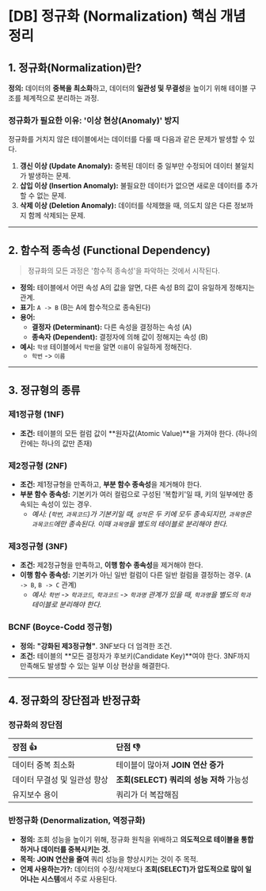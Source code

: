 # [DB] 정규화 (Normalization) 핵심 개념 정리

## 1. 정규화(Normalization)란?

**정의:** 데이터의 **중복을 최소화**하고, 데이터의 **일관성 및 무결성**을 높이기 위해 테이블 구조를 체계적으로 분리하는 과정.

### 정규화가 필요한 이유: '이상 현상(Anomaly)' 방지

정규화를 거치지 않은 테이블에서는 데이터를 다룰 때 다음과 같은 문제가 발생할 수 있다.

1.  **갱신 이상 (Update Anomaly):** 중복된 데이터 중 일부만 수정되어 데이터 불일치가 발생하는 문제.
2.  **삽입 이상 (Insertion Anomaly):** 불필요한 데이터가 없으면 새로운 데이터를 추가할 수 없는 문제.
3.  **삭제 이상 (Deletion Anomaly):** 데이터를 삭제했을 때, 의도치 않은 다른 정보까지 함께 삭제되는 문제.

---

## 2. 함수적 종속성 (Functional Dependency)

> 정규화의 모든 과정은 '함수적 종속성'을 파악하는 것에서 시작된다.

-   **정의:** 테이블에서 어떤 속성 A의 값을 알면, 다른 속성 B의 값이 유일하게 정해지는 관계.
-   **표기:** `A -> B` (B는 A에 함수적으로 종속된다)
-   **용어:**
    -   **결정자 (Determinant):** 다른 속성을 결정하는 속성 (A)
    -   **종속자 (Dependent):** 결정자에 의해 값이 정해지는 속성 (B)
-   **예시:** `학생` 테이블에서 `학번`을 알면 `이름`이 유일하게 정해진다.
    -   `학번` -> `이름`

---

## 3. 정규형의 종류

### 제1정규형 (1NF)

-   **조건:** 테이블의 모든 컬럼 값이 **원자값(Atomic Value)**을 가져야 한다. (하나의 칸에는 하나의 값만 존재)

### 제2정규형 (2NF)

-   **조건:** 제1정규형을 만족하고, **부분 함수 종속성**을 제거해야 한다.
-   **부분 함수 종속성:** 기본키가 여러 컬럼으로 구성된 '복합키'일 때, 키의 일부에만 종속되는 속성이 있는 경우.
    -   *예시: (`학번`, `과목코드`)가 기본키일 때, `성적`은 두 키에 모두 종속되지만, `과목명`은 `과목코드`에만 종속된다. 이때 `과목명`을 별도의 테이블로 분리해야 한다.*

### 제3정규형 (3NF)

-   **조건:** 제2정규형을 만족하고, **이행 함수 종속성**을 제거해야 한다.
-   **이행 함수 종속성:** 기본키가 아닌 일반 컬럼이 다른 일반 컬럼을 결정하는 경우. (`A -> B`, `B -> C` 관계)
    -   *예시: `학번` -> `학과코드`, `학과코드` -> `학과명` 관계가 있을 때, `학과명`을 별도의 `학과` 테이블로 분리해야 한다.*

### BCNF (Boyce-Codd 정규형)

-   **정의:** **"강화된 제3정규형"**. 3NF보다 더 엄격한 조건.
-   **조건:** 테이블의 **모든 결정자가 후보키(Candidate Key)**여야 한다. 3NF까지 만족해도 발생할 수 있는 일부 이상 현상을 해결한다.

---

## 4. 정규화의 장단점과 반정규화

### 정규화의 장단점

| 장점 👍 | 단점 👎 |
| :--- | :--- |
| 데이터 중복 최소화 | 테이블이 많아져 **JOIN 연산 증가** |
| 데이터 무결성 및 일관성 향상 | **조회(SELECT) 쿼리의 성능 저하** 가능성 |
| 유지보수 용이 | 쿼리가 더 복잡해짐 |

### 반정규화 (Denormalization, 역정규화)

-   **정의:** 조회 성능을 높이기 위해, 정규화 원칙을 위배하고 **의도적으로 테이블을 통합하거나 데이터를 중복시키는 것.**
-   **목적:** **JOIN 연산을 줄여** 쿼리 성능을 향상시키는 것이 주 목적.
-   **언제 사용하는가?:** 데이터의 수정/삭제보다 **조회(SELECT)가 압도적으로 많이 일어나는 시스템**에서 주로 사용된다.
